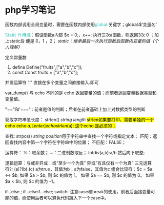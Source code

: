 # php学习笔记
函数内部调用全局变量时，需要在函数内部使用<font color="#39c5bb">global:</font>关键字；global:$’变量名’

<font color="#39c5bb">Static 作用域</font>：假设函数a内部 $x = 0;，x++; 执行三次a函数，则返回3次 0 ；加上static后 便是 0，1 ，2； <em>static：继承最后一次执行函数后函数内变量的值（个人理解）</em>

定义常量数
1. define 
Define("fruits",["a","b","c"]);
2. const
Const fruits = ["a","b","c"];

并置运算符 "." 直接在多个变量之间直接输入.即可

var_dump() 与 echo 不同的是 echo 返回变量的值；而前者返回变量数据类型和变量值。

"=="和'==='：前者是值的判断；后者在前者基础上加上对数据类型的判断

获取字符串值长度： strlen() <em>string length</em>
<mark>strlen如果要打印，需要单独的一个echo echo $a ; [enter] echo strlen($a); 这个echo 是必须的；</mark>

查找: strpos() <em>string position</em>用于字符串中查找一个字符或指定文本：
匹配：返回查找内容中第一个字符在字符串中的位置；
不匹配：FALSE； 

运算符： %：取余数；
~：二进制数取反；
Intdiv(a,b):a/b 然后向下取整;

逻辑运算：与或非异或：或“至少一个为真” 异或”有且仅有一个为真”
三元运算符?:    (a)?(b):(c) a为true，其值为b；a为false，其值为c
组合比较符：$c = $a <=> $b;
如果 $a > $b, 则 $c 的值为 1。
如果 $a == $b, 则 $c 的值为 0。
如果 $a < $b, 则 $c 的值为 -1。

if...else ; if...elseif...else; switch: 注意case和break的使用。前者后面接变量可能的值，而使用后者可以避免代码跳入下一个case中。
